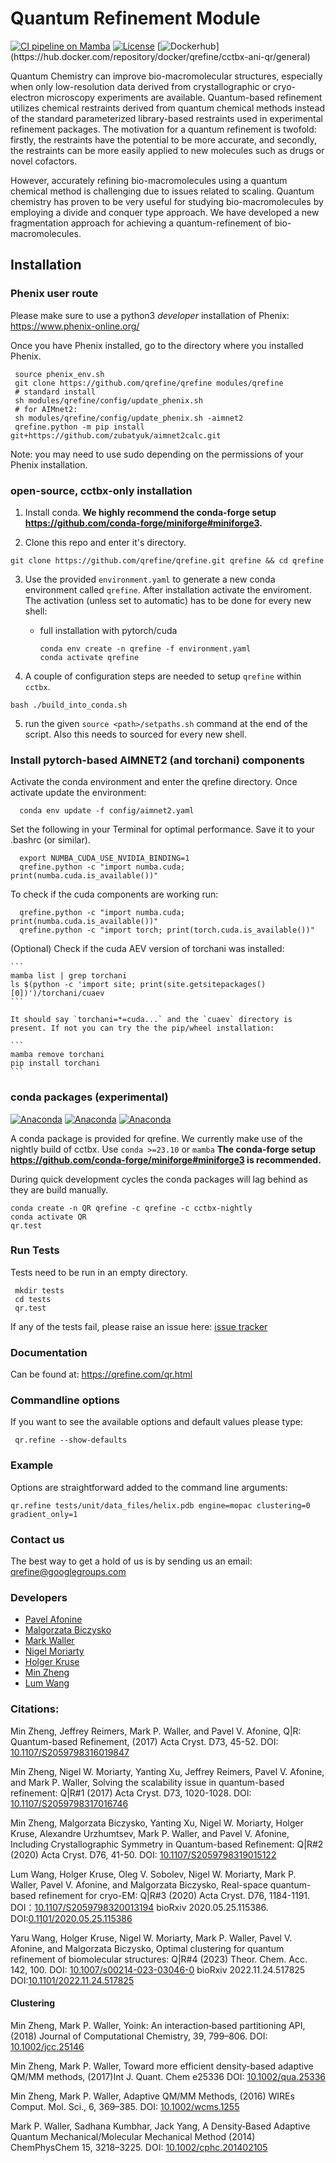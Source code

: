 # Quantum Refinement Module

[![CI pipeline on Mamba](https://github.com/qrefine/qrefine/actions/workflows/ci-mamba.yaml/badge.svg)](https://github.com/qrefine/qrefine/actions/workflows/ci-mamba.yaml)
[![License](https://img.shields.io/badge/License-Apache%202.0-blue.svg)](https://opensource.org/licenses/Apache-2.0)
[![Dockerhub](https://img.shields.io/badge/dockerhub-images-important.svg?logo=Docker")](https://hub.docker.com/repository/docker/qrefine/cctbx-ani-qr/general)

Quantum Chemistry can improve bio-macromolecular structures,
especially when only low-resolution data derived from crystallographic
or cryo-electron microscopy experiments are available. Quantum-based
refinement utilizes chemical restraints derived from quantum chemical
methods instead of the standard parameterized library-based restraints
used in experimental refinement packages. The motivation for a quantum
refinement is twofold: firstly, the restraints have the potential to
be more accurate, and secondly, the restraints can be more easily
applied to new molecules such as drugs or novel cofactors.

However, accurately refining bio-macromolecules using a quantum
chemical method is challenging due to issues related to
scaling. Quantum chemistry has proven to be very useful for studying
bio-macromolecules by employing a divide and conquer type approach. We
have developed a new fragmentation approach for achieving a
quantum-refinement of bio-macromolecules.

## Installation

### Phenix user route

Please make sure to use a python3 *developer* installation of Phenix: https://www.phenix-online.org/

Once you have Phenix installed, go to the directory where you installed Phenix.

```
 source phenix_env.sh
 git clone https://github.com/qrefine/qrefine modules/qrefine
 # standard install
 sh modules/qrefine/config/update_phenix.sh
 # for AIMnet2:
 sh modules/qrefine/config/update_phenix.sh -aimnet2
 qrefine.python -m pip install git+https://github.com/zubatyuk/aimnet2calc.git 
```

Note: you may need to use sudo depending on the permissions of your Phenix installation.

### open-source, cctbx-only installation

1.  Install conda. **We highly recommend the conda-forge setup https://github.com/conda-forge/miniforge#miniforge3.**

2.  Clone this repo and enter it's directory.

```
git clone https://github.com/qrefine/qrefine.git qrefine && cd qrefine
```

3.  Use the provided `environment.yaml` to generate a new conda environment called `qrefine`. After installation activate the enviroment. The activation (unless set to automatic) has to be done for every new shell:

    - full installation with pytorch/cuda
      ```
      conda env create -n qrefine -f environment.yaml
      conda activate qrefine
      ```

4.  A couple of configuration steps are needed to setup `qrefine` within `cctbx`.

```
bash ./build_into_conda.sh
```

5.  run the given `source <path>/setpaths.sh` command at the end of the script. Also this needs to sourced for every new shell.


### Install pytorch-based AIMNET2 (and torchani) components

Activate the conda environment and enter the qrefine directory.
Once activate update the environment:

```
  conda env update -f config/aimnet2.yaml
```

Set the following in your Terminal for optimal performance. Save it to your .bashrc (or similar).

```
  export NUMBA_CUDA_USE_NVIDIA_BINDING=1
  qrefine.python -c "import numba.cuda; print(numba.cuda.is_available())"
```

To check if the cuda components are working run:

```
  qrefine.python -c "import numba.cuda; print(numba.cuda.is_available())"
  qrefine.python -c "import torch; print(torch.cuda.is_available())"
```

(Optional) Check if the cuda AEV version of torchani was installed:

    ```
    mamba list | grep torchani
    ls $(python -c 'import site; print(site.getsitepackages()[0])')/torchani/cuaev
    ```

    It should say `torchani=*=cuda...` and the `cuaev` directory is present. If not you can try the the pip/wheel installation:

    ```
    mamba remove torchani
    pip install torchani
    ```

### conda packages (experimental)

[![Anaconda](https://anaconda.org/qrefine/qrefine/badges/latest_release_date.svg)](https://anaconda.org/qrefine/qrefine)
[![Anaconda](https://anaconda.org/qrefine/qrefine/badges/version.svg)](https://anaconda.org/qrefine/qrefine)
[![Anaconda](https://anaconda.org/qrefine/qrefine/badges/platforms.svg)](https://anaconda.org/qrefine/qrefine)

A conda package is provided for qrefine. We currently make use of the nightly build of cctbx. Use `conda >=23.10` or `mamba`
**The conda-forge setup https://github.com/conda-forge/miniforge#miniforge3 is recommended.**

During quick development cycles the conda packages will lag behind as they are build manually.

```
conda create -n QR qrefine -c qrefine -c cctbx-nightly
conda activate QR
qr.test
```

### Run Tests

Tests need to be run in an empty directory.

```
 mkdir tests
 cd tests
 qr.test
```

If any of the tests fail, please raise an issue here: [issue tracker](https://github.com/qrefine/qrefine/issues)

### Documentation

Can be found at: https://qrefine.com/qr.html

### Commandline options

If you want to see the available options and default values please type:

```
 qr.refine --show-defaults
```

### Example

Options are straightforward added to the command line arguments:

```
qr.refine tests/unit/data_files/helix.pdb engine=mopac clustering=0 gradient_only=1
```

### Contact us

The best way to get a hold of us is by sending us an email: qrefine@googlegroups.com

### Developers

- [Pavel Afonine](https://github.com/pafonine)
- [Malgorzata Biczysko](https://github.com/biczysko)
- [Mark Waller](https://github.com/mpwaller)
- [Nigel Moriarty](https://github.com/nwmoriarty)
- [Holger Kruse](https://github.com/hokru)
- [Min Zheng](https://github.com/zhengmin317)
- [Lum Wang](https://github.com/Mooooony)

### Citations:

Min Zheng, Jeffrey Reimers, Mark P. Waller, and Pavel V. Afonine,
Q|R: Quantum-based Refinement,
(2017) Acta Cryst. D73, 45-52.
DOI: [10.1107/S2059798316019847](http://scripts.iucr.org/cgi-bin/paper?S2059798316019847)

Min Zheng, Nigel W. Moriarty, Yanting Xu, Jeffrey Reimers, Pavel V. Afonine, and Mark P. Waller,
Solving the scalability issue in quantum-based refinement: Q|R#1
(2017) Acta Cryst. D73, 1020-1028.
DOI: [10.1107/S2059798317016746](http://scripts.iucr.org/cgi-bin/paper?S2059798317016746)

Min Zheng, Malgorzata Biczysko, Yanting Xu, Nigel W. Moriarty, Holger Kruse, Alexandre Urzhumtsev, Mark P. Waller, and Pavel V. Afonine,
Including Crystallographic Symmetry in Quantum-based Refinement: Q|R#2
(2020) Acta Cryst. D76, 41-50.
DOI: [10.1107/S2059798319015122](http://scripts.iucr.org/cgi-bin/paper?S2059798319015122)

Lum Wang, Holger Kruse, Oleg V. Sobolev, Nigel W. Moriarty, Mark P. Waller, Pavel V. Afonine, and Malgorzata Biczysko,
Real-space quantum-based refinement for cryo-EM: Q|R#3
(2020) Acta Cryst. D76, 1184-1191.
DOI：[10.1107/S2059798320013194](https://doi.org/10.1107/S2059798320013194)
bioRxiv 2020.05.25.115386.
DOI:[0.1101/2020.05.25.115386](https://www.biorxiv.org/content/10.1101/2020.05.25.115386v1)

Yaru Wang, Holger Kruse, Nigel W. Moriarty, Mark P. Waller, Pavel V. Afonine, and Malgorzata Biczysko,
Optimal clustering for quantum refinement of biomolecular structures: Q|R#4
(2023) Theor. Chem. Acc. 142, 100.
DOI: [10.1007/s00214-023-03046-0](https://doi.org/10.1007/s00214-023-03046-0)
bioRxiv 2022.11.24.517825
DOI:[10.1101/2022.11.24.517825](https://doi.org/10.1101/2022.11.24.517825)

#### Clustering

Min Zheng, Mark P. Waller,
Yoink: An interaction‐based partitioning API,
(2018) Journal of Computational Chemistry, 39, 799–806.
DOI: [10.1002/jcc.25146](https://doi.org/10.1002/jcc.25146)

Min Zheng, Mark P. Waller,
Toward more efficient density-based adaptive QM/MM methods,
(2017)Int J. Quant. Chem e25336
DOI: [10.1002/qua.25336](https://doi.org/10.1002/qua.25336)

Min Zheng, Mark P. Waller, Adaptive QM/MM Methods,
(2016) WIREs Comput. Mol. Sci., 6, 369–385.
DOI: [10.1002/wcms.1255](https://doi.org/10.1002/wcms.1255)

Mark P. Waller, Sadhana Kumbhar, Jack Yang,
A Density‐Based Adaptive Quantum Mechanical/Molecular Mechanical Method
(2014) ChemPhysChem 15, 3218–3225.
DOI: [10.1002/cphc.201402105](https://doi.org/10.1002/cphc.201402105)

